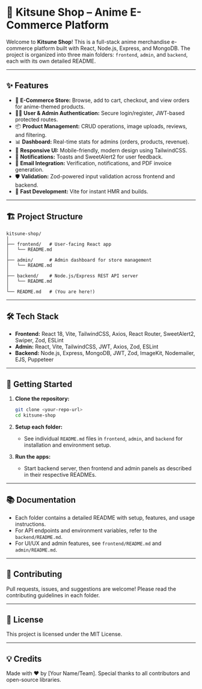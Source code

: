 
# 🦊 Kitsune Shop – Anime E-Commerce Platform

Welcome to **Kitsune Shop**! This is a full-stack anime merchandise e-commerce platform built with React, Node.js, Express, and MongoDB. The project is organized into three main folders: `frontend`, `admin`, and `backend`, each with its own detailed README.

---

## ✨ Features

- 🛒 **E-Commerce Store:** Browse, add to cart, checkout, and view orders for anime-themed products.
- 🧑‍💻 **User & Admin Authentication:** Secure login/register, JWT-based protected routes.
- 📦 **Product Management:** CRUD operations, image uploads, reviews, and filtering.
- 📊 **Dashboard:** Real-time stats for admins (orders, products, revenue).
- 📱 **Responsive UI:** Mobile-friendly, modern design using TailwindCSS.
- 🔔 **Notifications:** Toasts and SweetAlert2 for user feedback.
- 📧 **Email Integration:** Verification, notifications, and PDF invoice generation.
- 🛡️ **Validation:** Zod-powered input validation across frontend and backend.
- 🚀 **Fast Development:** Vite for instant HMR and builds.

---

## 🏗️ Project Structure

```
kitsune-shop/
│
├── frontend/   # User-facing React app
│   └── README.md
│
├── admin/      # Admin dashboard for store management
│   └── README.md
│
├── backend/    # Node.js/Express REST API server
│   └── README.md
│
└── README.md   # (You are here!)
```

---

## 🛠️ Tech Stack

- **Frontend:** React 18, Vite, TailwindCSS, Axios, React Router, SweetAlert2, Swiper, Zod, ESLint
- **Admin:** React, Vite, TailwindCSS, JWT, Axios, Zod, ESLint
- **Backend:** Node.js, Express, MongoDB, JWT, Zod, ImageKit, Nodemailer, EJS, Puppeteer

---

## 🚀 Getting Started

1. **Clone the repository:**
	```sh
	git clone <your-repo-url>
	cd kitsune-shop
	```

2. **Setup each folder:**
	- See individual `README.md` files in `frontend`, `admin`, and `backend` for installation and environment setup.

3. **Run the apps:**
	- Start backend server, then frontend and admin panels as described in their respective READMEs.

---

## 📚 Documentation

- Each folder contains a detailed README with setup, features, and usage instructions.
- For API endpoints and environment variables, refer to the `backend/README.md`.
- For UI/UX and admin features, see `frontend/README.md` and `admin/README.md`.

---

## 🤝 Contributing

Pull requests, issues, and suggestions are welcome! Please read the contributing guidelines in each folder.

---

## 📝 License

This project is licensed under the MIT License.

---

## 💡 Credits

Made with ❤️ by [Your Name/Team]. Special thanks to all contributors and open-source libraries.
